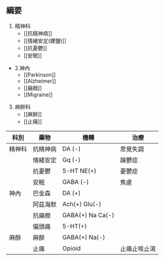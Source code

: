 ## 綱要
1. 精神科
	- [[抗精神病]]
	- [[情緒安定(鋰鹽)]]
	- [[抗憂鬱]]
	- [[安眠]]
- 2.神內
	- [[Parkinson]]
	- [[Alzheimer]]
	- [[癲癇]]
	- [[Migraine]]
3. 麻醉科
	- [[麻醉]]
	- [[止痛]]

|科別|藥物|機轉|治療|
|---|---|---|---|
|精神科|抗精神病|DA (-)|思覺失調|
||情緒安定|Gq (-)|躁鬱症|
||抗憂鬱|5-HT NE(+)|憂鬱症|
||安眠|GABA (-)|焦慮|
|神內|巴金森|DA (+)||
||阿茲海默|Ach(+) Glu(-)|   |
||抗癲癇|GABA(+) Na Ca(-)|   |
||偏頭痛|5-HT(+)||
|麻醉|麻醉|GABA(+) Na(-)|   |
||止痛|Opioid|止痛止咳止瀉|


